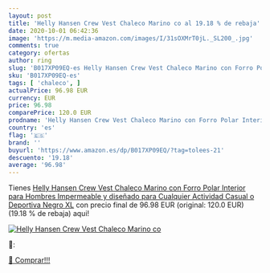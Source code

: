```yaml
---
layout: post
title: 'Helly Hansen Crew Vest Chaleco Marino co al 19.18 % de rebaja'
date: 2020-10-01 06:42:36
image: 'https://m.media-amazon.com/images/I/31sOXMrT0jL._SL200_.jpg'
comments: true
category: ofertas
author: ring
slug: 'B017XP09EQ-es Helly Hansen Crew Vest Chaleco Marino con Forro Polar...'
sku: 'B017XP09EQ-es'
tags: [ 'chaleco', ]
actualPrice: 96.98 EUR
currency: EUR
price: 96.98
comparePrice: 120.0 EUR
prodname: 'Helly Hansen Crew Vest Chaleco Marino con Forro Polar Interior para Hombres  Impermeable y diseñado para Cualquier Actividad Casual o Deportiva  Negro  XL'
country: 'es'
flag: '🇪🇸'
brand: ''
buyurl: 'https://www.amazon.es/dp/B017XP09EQ/?tag=tolees-21'
descuento: '19.18'
average: '96.98'
---
```


Tienes [Helly Hansen Crew Vest Chaleco Marino con Forro Polar Interior para Hombres  Impermeable y diseñado para Cualquier Actividad Casual o Deportiva  Negro  XL](https://www.amazon.es/dp/B017XP09EQ/?tag=tolees-21) con precio final de  96.98 EUR (original: 120.0 EUR) (19.18 %  de rebaja) aqui!

[![Helly Hansen Crew Vest Chaleco Marino co](https://m.media-amazon.com/images/I/31sOXMrT0jL._SL200_.jpg)](https://www.amazon.es/dp/B017XP09EQ/?tag=tolees-21)

🔎:


[🛒 Comprar!!!](https://www.amazon.es/dp/B017XP09EQ/?tag=tolees-21)
